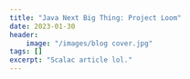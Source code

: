 ```yaml
---
title: "Java Next Big Thing: Project Loom"
date: 2023-01-30
header:
    image: "/images/blog cover.jpg"
tags: []
excerpt: "Scalac article lol."
---
```


